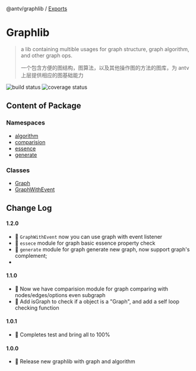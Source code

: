 @antv/graphlib / [Exports](modules.md)

# Graphlib

> a lib containing multible usages for graph structure, graph algorithm, and other graph ops.
>
> 一个包含方便的图结构，图算法，以及其他操作图的方法的图库，为 antv 上层提供相应的图基础能力

![build status](https://img.shields.io/github/workflow/status/antvis/graphlib/Build) ![coverage status](https://img.shields.io/codecov/c/github/antvis/graphlib)

## Content of Package

### Namespaces

- [algorithm](docs/modules/algorithm.md)
- [comparision](docs/modules/comparision.md)
- [essence](docs/modules/essence.md)
- [generate](docs/modules/generate.md)

### Classes

- [Graph](docs/classes/Graph.md)
- [GraphWithEvent](docs/classes/GraphWithEvent.md)

## Change Log

#### 1.2.0

- 🎉 `GraphWithEvent` now you can use graph with event listener
- 🎉 `essece` module for graph basic essence property check
- 🎉 `generate` module for graph generate new graph, now support graph's complement;
-

#### 1.1.0

- 🎉 Now we have comparision module for graph comparing with nodes/edges/options even subgraph
- 💪 Add isGraph to check if a object is a "Graph", and add a self loop checking function

#### 1.0.1

- 🔨 Completes test and bring all to 100%

#### 1.0.0

- 🎉 Release new graphlib with graph and algorithm
